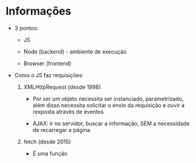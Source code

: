 # Informações

* 3 pontos:

    - JS

    - Node (backend) - ambiente de execução

    - Browser (frontend)

* Como o JS faz requisições:

    1. XMLHttpRequest (desde 1998)

        - Por ser um objeto necessita ser instanciado, parametrizado, além disso necessita solicitar o envio da requisição e ouvir a resposta através de eventos

        - AJAX: ir no servidor, buscar a informação, SEM a necessidade de recarregar a página

    2. fetch (desde 2015)

        - É uma função

